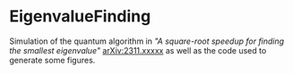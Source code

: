# EigenvalueFinding

Simulation of the quantum algorithm in *"A square-root speedup for finding the smallest eigenvalue"*
[arXiv:2311.xxxxx](https://arxiv.org/abs/2311.xxxxx) as well as the code used to generate some figures.
